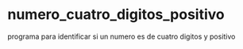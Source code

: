 # numero_cuatro_digitos_positivo
programa para identificar si un numero es de cuatro digitos y positivo
